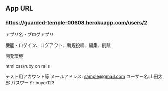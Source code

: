 ## App URL

### **https://guarded-temple-00608.herokuapp.com/users/2**


<p>アプリ名・ブログアプリ</p>

<p>機能・ログイン、ログアウト、新規投稿、編集、削除</p>

<p>開発環境</p>
html css/ruby on rails

テスト用アカウント等
メールアドレス: sample@gmail.com
ユーザー名:山田太郎
パスワード: buyer123



